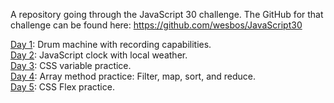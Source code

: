 A repository going through the JavaScript 30 challenge.
The GitHub for that challenge can be found here: https://github.com/wesbos/JavaScript30

[Day 1](https://github.com/C-Garza/30-Days-of-JavaScript/tree/master/Day1): Drum machine with recording capabilities. <br />
[Day 2](https://github.com/C-Garza/30-Days-of-JavaScript/tree/master/Day2): JavaScript clock with local weather. <br />
[Day 3](https://github.com/C-Garza/30-Days-of-JavaScript/tree/master/Day3): CSS variable practice. <br />
[Day 4](https://github.com/C-Garza/30-Days-of-JavaScript/tree/master/Day4): Array method practice: Filter, map, sort, and reduce. <br />
[Day 5](https://github.com/C-Garza/30-Days-of-JavaScript/tree/master/Day5): CSS Flex practice. <br />